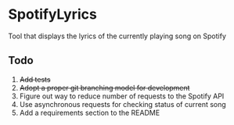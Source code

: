 # SpotifyLyrics

Tool that displays the lyrics of the currently playing song on Spotify

## Todo

1. ~~Add tests~~
2. ~~Adopt a proper git branching model for development~~
3. Figure out way to reduce number of requests to the Spotify API
4. Use asynchronous requests for checking status of current song
5. Add a requirements section to the README
